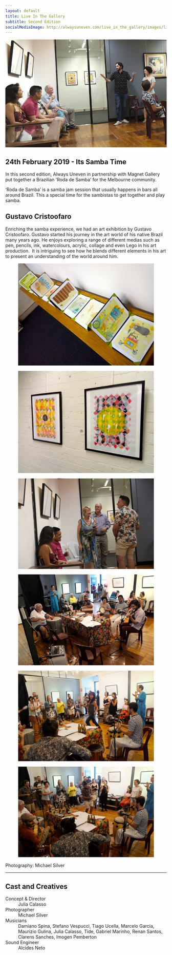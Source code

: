 ```yaml
---
layout: default
title: Live In The Gallery
subtitle: Second Edition
socialMediaImage: http://alwaysuneven.com/live_in_the_gallery/images/live_in_the_gallery_2_edition.jpg
---
```


<img class="img-fluid float-right ml-3 mb-3" src="images/live_in_the_gallery_artist.jpg" />

## 24th February 2019  - Its Samba Time

In this second edition, Always Uneven in partnership with Magnet Gallery put together a Brazilian ‘Roda de Samba’ for the Melbourne community. 

‘Roda de Samba’ is a samba jam session that usually happens in bars all around Brazil. This a special time for the sambistas to get together and play samba.  

## Gustavo Cristoofaro

Enriching the samba experience, we had an art exhibition by Gustavo Cristoofaro. Gustavo started his journey in the art world of his native Brazil many years ago. He enjoys exploring a range of different medias such as pen, pencils, ink, watercolours, acrylic, collage and even Lego in his art production.  It is intriguing to see how he blends different elements in his art to present an understanding of the world around him. 
 

<div class="row">
  
  <figure class=" col-lg-6 col-md-6">
      <img class="img-fluid" src="images/live_in_the_gallery_artwork1.jpg">
  </figure>
  <figure class=" col-lg-6 col-md-6">
      <img class="img-fluid" src="images/live_in_the_gallery_artwork2.jpg">
  </figure>
  <figure class=" col-lg-6 col-md-6">
      <img class="img-fluid" src="images/live_in_the_gallery_crowd1.jpg">
  </figure>
  <figure class=" col-lg-6 col-md-6">
      <img class="img-fluid" src="images/live_in_the_gallery_tide.jpg">
  </figure>
  <figure class=" col-lg-6 col-md-6">
      <img class="img-fluid" src="images/live_in_the_gallery_dance1.jpg">
  </figure>
  <figure class=" col-lg-6 col-md-6">
      <img class="img-fluid" src="images/live_in_the_gallery_dance2.jpg">
  </figure>
    <div class="col-12">
    <p class="lead">
      Photography: Michael Silver
    </p>
  </div>
</div>


<hr>    
 <h2 class="content-subhead">Cast and Creatives</h2>     

<dl class="row">
  <dt class="col-6">Concept &amp; Director</dt>
  <dd class="col-6">Julia Calasso</dd>

  <dt class="col-6">Photographer</dt>
  <dd class="col-6">Michael Silver</dd>

  <dt class="col-6">Musicians</dt>
  <dd class="col-6">Damiano Spina, Stefano Vespucci, Tiago Ucella, Marcelo Garcia, Maurizio Gulina, Julia Calasso, Tide, Gabriel Marinho, Renan Santos, Clarens Sanches, Imogen Pemberton</dd>

  <dt class="col-6">Sound Engineer</dt>
  <dd class="col-6">Alcides Neto</dd>

</dl>

